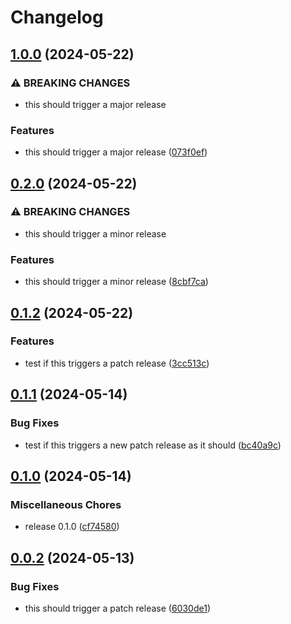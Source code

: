 # Changelog

## [1.0.0](https://github.com/jariikonen/release-please-test/compare/package-b-v0.2.0...package-b-v1.0.0) (2024-05-22)


### ⚠ BREAKING CHANGES

* this should trigger a major release

### Features

* this should trigger a major release ([073f0ef](https://github.com/jariikonen/release-please-test/commit/073f0ef2481137f01613249b641e79ef3ef5fd24))

## [0.2.0](https://github.com/jariikonen/release-please-test/compare/package-b-v0.1.2...package-b-v0.2.0) (2024-05-22)


### ⚠ BREAKING CHANGES

* this should trigger a minor release

### Features

* this should trigger a minor release ([8cbf7ca](https://github.com/jariikonen/release-please-test/commit/8cbf7ca18eaea1089cadc29572993e59322b2a72))

## [0.1.2](https://github.com/jariikonen/release-please-test/compare/package-b-v0.1.1...package-b-v0.1.2) (2024-05-22)


### Features

* test if this triggers a patch release ([3cc513c](https://github.com/jariikonen/release-please-test/commit/3cc513c33093db49e001f994a1a2af87789d5a42))

## [0.1.1](https://github.com/jariikonen/release-please-test/compare/package-b-v0.1.0...package-b-v0.1.1) (2024-05-14)


### Bug Fixes

* test if this triggers a new patch release as it should ([bc40a9c](https://github.com/jariikonen/release-please-test/commit/bc40a9c19b90997f767724209e25e4911d79ddbc))

## [0.1.0](https://github.com/jariikonen/release-please-test/compare/package-b-v0.0.2...package-b-v0.1.0) (2024-05-14)


### Miscellaneous Chores

* release 0.1.0 ([cf74580](https://github.com/jariikonen/release-please-test/commit/cf7458098d5fe9b2cf70ff7ff3bf2aca4c60bb74))

## [0.0.2](https://github.com/jariikonen/release-please-test/compare/package-b-v0.0.1...package-b-v0.0.2) (2024-05-13)


### Bug Fixes

* this should trigger a patch release ([6030de1](https://github.com/jariikonen/release-please-test/commit/6030de1149b20f132775ac19204babf84b525fc8))
